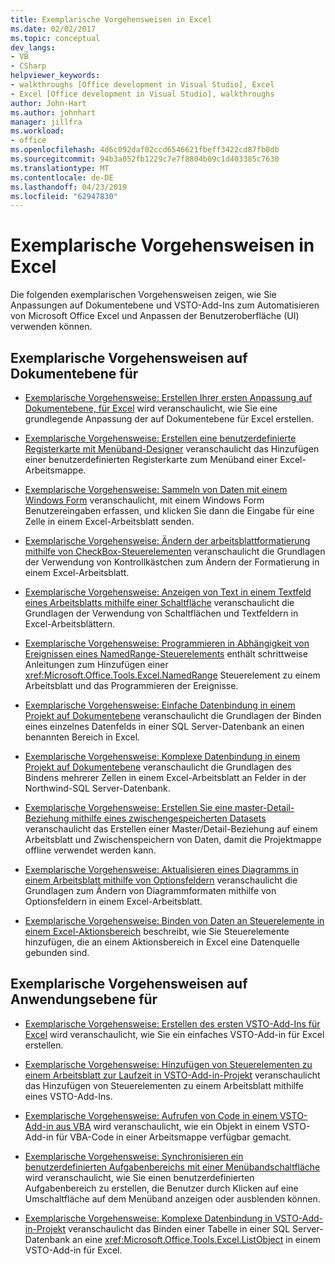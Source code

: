 ```yaml
---
title: Exemplarische Vorgehensweisen in Excel
ms.date: 02/02/2017
ms.topic: conceptual
dev_langs:
- VB
- CSharp
helpviewer_keywords:
- walkthroughs [Office development in Visual Studio], Excel
- Excel [Office development in Visual Studio], walkthroughs
author: John-Hart
ms.author: johnhart
manager: jillfra
ms.workload:
- office
ms.openlocfilehash: 4d6c092daf02ccd6546621fbeff3422cd87fb0db
ms.sourcegitcommit: 94b3a052fb1229c7e7f8804b09c1d403385c7630
ms.translationtype: MT
ms.contentlocale: de-DE
ms.lasthandoff: 04/23/2019
ms.locfileid: "62947830"
---
```

# <a name="walkthroughs-using-excel"></a>Exemplarische Vorgehensweisen in Excel
  Die folgenden exemplarischen Vorgehensweisen zeigen, wie Sie Anpassungen auf Dokumentebene und VSTO-Add-Ins zum Automatisieren von Microsoft Office Excel und Anpassen der Benutzeroberfläche (UI) verwenden können.

## <a name="document-level-walkthroughs"></a>Exemplarische Vorgehensweisen auf Dokumentebene für
- [Exemplarische Vorgehensweise: Erstellen Ihrer ersten Anpassung auf Dokumentebene, für Excel](../vsto/walkthrough-creating-your-first-document-level-customization-for-excel.md) wird veranschaulicht, wie Sie eine grundlegende Anpassung der auf Dokumentebene für Excel erstellen.

- [Exemplarische Vorgehensweise: Erstellen eine benutzerdefinierte Registerkarte mit Menüband-Designer](../vsto/walkthrough-creating-a-custom-tab-by-using-the-ribbon-designer.md) veranschaulicht das Hinzufügen einer benutzerdefinierten Registerkarte zum Menüband einer Excel-Arbeitsmappe.

- [Exemplarische Vorgehensweise: Sammeln von Daten mit einem Windows Form](../vsto/walkthrough-collecting-data-using-a-windows-form.md) veranschaulicht, mit einem Windows Form Benutzereingaben erfassen, und klicken Sie dann die Eingabe für eine Zelle in einem Excel-Arbeitsblatt senden.

- [Exemplarische Vorgehensweise: Ändern der arbeitsblattformatierung mithilfe von CheckBox-Steuerelementen](../vsto/walkthrough-changing-worksheet-formatting-using-checkbox-controls.md) veranschaulicht die Grundlagen der Verwendung von Kontrollkästchen zum Ändern der Formatierung in einem Excel-Arbeitsblatt.

- [Exemplarische Vorgehensweise: Anzeigen von Text in einem Textfeld eines Arbeitsblatts mithilfe einer Schaltfläche](../vsto/walkthrough-displaying-text-in-a-text-box-in-a-worksheet-using-a-button.md) veranschaulicht die Grundlagen der Verwendung von Schaltflächen und Textfeldern in Excel-Arbeitsblättern.

- [Exemplarische Vorgehensweise: Programmieren in Abhängigkeit von Ereignissen eines NamedRange-Steuerelements](../vsto/walkthrough-programming-against-events-of-a-namedrange-control.md) enthält schrittweise Anleitungen zum Hinzufügen einer <xref:Microsoft.Office.Tools.Excel.NamedRange> Steuerelement zu einem Arbeitsblatt und das Programmieren der Ereignisse.

- [Exemplarische Vorgehensweise: Einfache Datenbindung in einem Projekt auf Dokumentebene](../vsto/walkthrough-simple-data-binding-in-a-document-level-project.md) veranschaulicht die Grundlagen der Binden eines einzelnes Datenfelds in einer SQL Server-Datenbank an einen benannten Bereich in Excel.

- [Exemplarische Vorgehensweise: Komplexe Datenbindung in einem Projekt auf Dokumentebene](../vsto/walkthrough-complex-data-binding-in-a-document-level-project.md) veranschaulicht die Grundlagen des Bindens mehrerer Zellen in einem Excel-Arbeitsblatt an Felder in der Northwind-SQL Server-Datenbank.

- [Exemplarische Vorgehensweise: Erstellen Sie eine master-Detail-Beziehung mithilfe eines zwischengespeicherten Datasets](../vsto/walkthrough-creating-a-master-detail-relation-using-a-cached-dataset.md) veranschaulicht das Erstellen einer Master/Detail-Beziehung auf einem Arbeitsblatt und Zwischenspeichern von Daten, damit die Projektmappe offline verwendet werden kann.

- [Exemplarische Vorgehensweise: Aktualisieren eines Diagramms in einem Arbeitsblatt mithilfe von Optionsfeldern](../vsto/walkthrough-updating-a-chart-in-a-worksheet-using-radio-buttons.md) veranschaulicht die Grundlagen zum Ändern von Diagrammformaten mithilfe von Optionsfeldern in einem Excel-Arbeitsblatt.

- [Exemplarische Vorgehensweise: Binden von Daten an Steuerelemente in einem Excel-Aktionsbereich](../vsto/walkthrough-binding-data-to-controls-on-an-excel-actions-pane.md) beschreibt, wie Sie Steuerelemente hinzufügen, die an einem Aktionsbereich in Excel eine Datenquelle gebunden sind.

## <a name="application-level-walkthroughs"></a>Exemplarische Vorgehensweisen auf Anwendungsebene für
- [Exemplarische Vorgehensweise: Erstellen des ersten VSTO-Add-Ins für Excel](../vsto/walkthrough-creating-your-first-vsto-add-in-for-excel.md) wird veranschaulicht, wie Sie ein einfaches VSTO-Add-in für Excel erstellen.

- [Exemplarische Vorgehensweise: Hinzufügen von Steuerelementen zu einem Arbeitsblatt zur Laufzeit in VSTO-Add-in-Projekt](../vsto/walkthrough-adding-controls-to-a-worksheet-at-run-time-in-vsto-add-in-project.md) veranschaulicht das Hinzufügen von Steuerelementen zu einem Arbeitsblatt mithilfe eines VSTO-Add-Ins.

- [Exemplarische Vorgehensweise: Aufrufen von Code in einem VSTO-Add-in aus VBA](../vsto/walkthrough-calling-code-in-a-vsto-add-in-from-vba.md) wird veranschaulicht, wie ein Objekt in einem VSTO-Add-in für VBA-Code in einer Arbeitsmappe verfügbar gemacht.

- [Exemplarische Vorgehensweise: Synchronisieren ein benutzerdefinierten Aufgabenbereichs mit einer Menübandschaltfläche](../vsto/walkthrough-synchronizing-a-custom-task-pane-with-a-ribbon-button.md) wird veranschaulicht, wie Sie einen benutzerdefinierten Aufgabenbereich zu erstellen, die Benutzer durch Klicken auf eine Umschaltfläche auf dem Menüband anzeigen oder ausblenden können.

- [Exemplarische Vorgehensweise: Komplexe Datenbindung in VSTO-Add-in-Projekt](../vsto/walkthrough-complex-data-binding-in-vsto-add-in-project.md) veranschaulicht das Binden einer Tabelle in einer SQL Server-Datenbank an eine <xref:Microsoft.Office.Tools.Excel.ListObject> in einem VSTO-Add-in für Excel.
